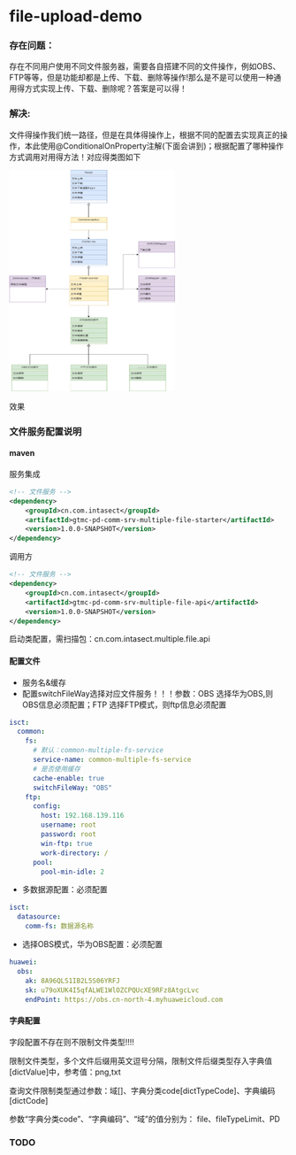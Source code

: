 # file-upload-demo


### 存在问题：
存在不同用户使用不同文件服务器，需要各自搭建不同的文件操作，例如OBS、FTP等等，但是功能却都是上传、下载、删除等操作!那么是不是可以使用一种通用得方式实现上传、下载、删除呢？答案是可以得！
### 解决:
文件得操作我们统一路径，但是在具体得操作上，根据不同的配置去实现真正的操作，本此使用@ConditionalOnProperty注解(下面会讲到)；根据配置了哪种操作方式调用对用得方法！对应得类图如下

<div>
 <img src="https://github.com/daydayRen/file-upload-demo/blob/main/file/%E6%96%87%E4%BB%B6%E7%B3%BB%E7%BB%9F%E7%B1%BB%E5%9B%BE.png" width="300" height="400"></img>
</div>

效果

### 文件服务配置说明

#### maven
服务集成
```xml
<!-- 文件服务 -->
<dependency>
    <groupId>cn.com.intasect</groupId>
    <artifactId>gtmc-pd-comm-srv-multiple-file-starter</artifactId>
    <version>1.0.0-SNAPSHOT</version>
</dependency>
```
调用方
```xml
<!-- 文件服务 -->
<dependency>
    <groupId>cn.com.intasect</groupId>
    <artifactId>gtmc-pd-comm-srv-multiple-file-api</artifactId>
    <version>1.0.0-SNAPSHOT</version>
</dependency>
```
启动类配置，需扫描包：cn.com.intasect.multiple.file.api

#### 配置文件

- 服务名&缓存
- 配置switchFileWay选择对应文件服务！！！参数：OBS 选择华为OBS,则OBS信息必须配置；FTP 选择FTP模式，则ftp信息必须配置
```yaml
isct:
  common:
    fs:
      # 默认：common-multiple-fs-service
      service-name: common-multiple-fs-service
      # 是否使用缓存
      cache-enable: true
      switchFileWay: "OBS"
    ftp:
      config:
        host: 192.168.139.116
        username: root
        password: root
        win-ftp: true
        work-directory: /
      pool:
        pool-min-idle: 2

```
- 多数据源配置：必须配置
```yaml
isct:
  datasource:
    comm-fs: 数据源名称
```
- 选择OBS模式，华为OBS配置：必须配置
```yaml
huawei:
  obs:
    ak: 8A96QLS1IB2L5S06YRFJ
    sk: u79oXUK4I5qfALWE1WlOZCPQUcXE9RFz8AtgcLvc
    endPoint: https://obs.cn-north-4.myhuaweicloud.com
```

#### 字典配置
字段配置不存在则不限制文件类型!!!!

限制文件类型，多个文件后缀用英文逗号分隔，限制文件后缀类型存入字典值[dictValue]中，参考值：png,txt

查询文件限制类型通过参数：域[]、字典分类code[dictTypeCode]、字典编码[dictCode]

参数“字典分类code”、“字典编码”、“域”的值分别为：
file、fileTypeLimit、PD


### TODO
